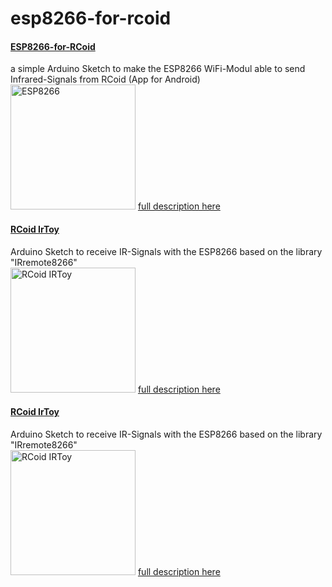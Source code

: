 # esp8266-for-rcoid
<h4><a href="https://github.com/HarryGru/esp8266-for-rcoid/tree/master/ESP8266-for-RCoid">ESP8266-for-RCoid</a></h4>
  a simple Arduino Sketch to make the ESP8266 WiFi-Modul able to send Infrared-Signals from RCoid (App for Android)<br>
  <img src="https://www.rcoid.de/images/rcoid/esp8266.png" width="200" title="ESP8266">
  <a href="https://www.rcoid.de/ESP8266.html">full description here</a>
  
<h4><a href="https://github.com/HarryGru/esp8266-for-rcoid/tree/master/RCoidIrToy">RCoid IrToy</a></h4>
<p>
  Arduino Sketch to receive IR-Signals with the ESP8266 based on the library "IRremote8266"<br>
  <img src="https://www.rcoid.de/images/rcoid/rcoidirtoy2.png" width="200" title="RCoid IRToy">
  <a href="https://www.rcoid.de/RCoidIrToy.html">full description here</a>
</p>

<h4><a href="https://github.com/HarryGru/esp8266-for-rcoid/tree/master/RCoidIrToy">RCoid IrToy</a></h4>
<p>
  Arduino Sketch to receive IR-Signals with the ESP8266 based on the library "IRremote8266"<br>
  <img src="https://www.rcoid.de/images/rcoid/rcoidirtoy2.png" width="200" title="RCoid IRToy">
  <a href="https://www.rcoid.de/RCoidIrToy.html">full description here</a>
</p>
